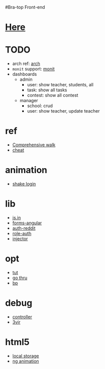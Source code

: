 #Bra-top Front-end

# [Here](http://devi7.us.to)

# TODO
- arch ref: [arch](http://jimmyislive.tumblr.com/post/80440738483/architecture-of-a-single-page-app-with-a-rest-api)
- `monit` support: [monit](http://howtonode.org/deploying-node-upstart-monit)
- dashboards
  - admin
    - user: show teacher, students, all
    - task: show all tasks
    - contest: show all contest
  - manager
    - school: crud
    - user: show teacher, update teacher

# ref
- [Comprehensive walk](http://www.thinkster.io/angularjs/GUIDJbpIie/angularjs-tutorial-learn-to-build-modern-web-apps)
- [cheat](https://egghead.io/articles/angularjs-core-services-directive-definition-object-and-ui-router-cheat-sheets)

# animation
- [shake login](http://www.mircozeiss.com/shake-that-login-form-with-angularjs/)

# lib
- [js.in](http://angular-js.in/)
- [forms-angular](http://www.forms-angular.org/#!/index)
- [auth-reddit](https://redditjs.com/r/angularjs/comments/29ikne/how_do_i_handle_token_authentication_with/)
- [role-auth](http://arthur.gonigberg.com/2013/06/29/angularjs-role-based-auth/)
- [injector](http://www.webdeveasy.com/interceptors-in-angularjs-and-useful-examples/)

# opt
- [tut](http://www.binpress.com/tutorial/speeding-up-angular-js-with-simple-optimizations/135)
- [go thru](http://www.thinkster.io/angularjs/GUIDJbpIie/angularjs-tutorial-learn-to-build-modern-web-apps)
- [bp](http://jmcunningham.net/2014/08/18/yet-another-opinionated-angularjs-best-practices-guide/)

# debug
- [controller](https://www.codementor.io/angularjs-tutorial/tutorial-neat-hack-show-controllers-angular-apps-clearer-way?utm_source=reddit-tutorial&amp;utm_medium=tutorial&amp;utm_term=neat-hack-angularjs-maciej&amp;utm_content=tutorial&amp;utm_campaign=reddit-tutorial)
- [3vir](http://threevirtues.com/)

# html5
- [local storage](http://diveintohtml5.info/storage.html)
- [ng animation](http://www.yearofmoo.com/2013/08/remastered-animation-in-angularjs-1-2.html)
